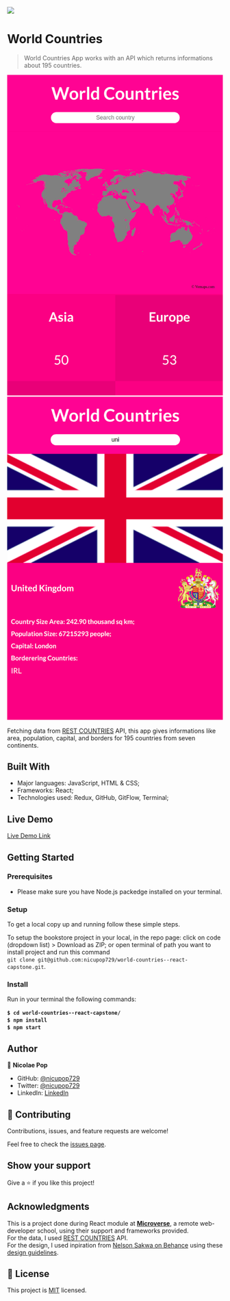 ![](https://img.shields.io/badge/Microverse-blueviolet)

# World Countries

> World Countries App works with an API which returns informations about 195 countries.

![screenshot](./src/assets/home-page-world.png)
![screenshot](./src/assets/countries-world.png)

Fetching data from [REST COUNTRIES](https://restcountries.com/) API, this app gives informations like area, population, capital, and borders for 195 countries from seven continents.

## Built With

- Major languages: JavaScript, HTML & CSS;
- Frameworks: React;
- Technologies used: Redux, GitHub, GitFlow, Terminal;

## Live Demo

[Live Demo Link](https://world-countries-react-redux.netlify.app/)

## Getting Started

### Prerequisites

- Please make sure you have Node.js packedge installed on your terminal.

### Setup

To get a local copy up and running follow these simple steps.

To setup the bookstore project in your local, in the repo page:
click on code (dropdown list) > Download as ZIP;
or open terminal of path you want to install project and run this command <br>
`git clone git@github.com:nicupop729/world-countries--react-capstone.git`.

### Install

Run in your terminal the following commands:

**`$ cd world-countries--react-capstone/`**<br>
**`$ npm install`**<br>
**`$ npm start`**

## Author

👤 **Nicolae Pop**

- GitHub: [@nicupop729](https://github.com/nicupop729)
- Twitter: [@nicupop729](https://twitter.com/nicupop729)
- LinkedIn: [LinkedIn](https://www.linkedin.com/in/nicolae-pop/)


## 🤝 Contributing

Contributions, issues, and feature requests are welcome!

Feel free to check the [issues page](https://github.com/nicupop729/world-countries--react-capstone/issues).

## Show your support

Give a ⭐️ if you like this project!

## Acknowledgments

This is a project done during React module at **[Microverse](https://www.microverse.org/)**, a remote web-developer school, using their support and frameworks provided.<br />
For the data, I used [REST COUNTRIES](https://restcountries.com/) API.<br />
For the design, I used inpiration from [Nelson Sakwa on Behance](https://www.behance.net/sakwadesignstudio) using these [design guidelines](https://www.behance.net/gallery/31579789/Ballhead-App-(Free-PSDs)).

## 📝 License

This project is [MIT](./MIT.md) licensed.
